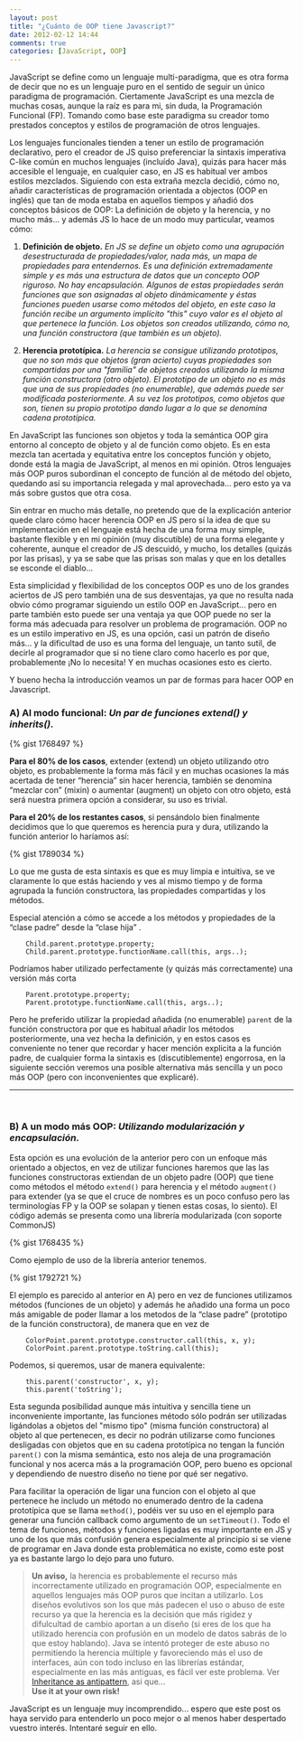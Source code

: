 ```yaml
---
layout: post
title: "¿Cuánto de OOP tiene Javascript?"
date: 2012-02-12 14:44
comments: true
categories: [JavaScript, OOP]
---
```

JavaScript se define como un lenguaje multi-paradigma, que es otra forma de decir que no es un lenguaje puro en el
sentido de seguir un único paradigma de programación. Ciertamente JavaScript es una mezcla de muchas cosas, aunque la raíz es
para mi, sin duda, la Programación Funcional (FP). Tomando como base este paradigma su creador tomo prestados
conceptos y estilos de programación de otros lenguajes.

Los lenguajes funcionales tienden a tener un estilo de programación declarativo, pero el creador de JS quiso preferenciar
la sintaxis imperativa C-like común en muchos lenguajes (incluído Java), quizás para hacer más accesible el
lenguaje, en cualquier caso, en JS es habitual ver ambos estilos mezclados. Siguiendo con esta extraña mezcla
decidió, cómo no, añadir características de programación orientada a objectos (OOP en inglés) que tan de moda estaba
en aquellos tiempos y añadió dos conceptos básicos de OOP: La definición de objeto y la herencia, y no mucho
más... y además JS lo hace de un modo muy particular, veamos cómo:

<!-- more -->

1.  **Definición de objeto.** *En JS se define un objeto como una agrupación desestructurada de propiedades/valor, nada más, un
mapa de propiedades para entendernos. Es una definición extremadamente simple y es más una estructura de datos que un
concepto OOP riguroso. No hay encapsulación. Algunos de estas propiedades serán funciones que son asignadas al objeto
dinámicamente y éstas funciones pueden usarse como métodos del objeto, en este caso la función recibe un argumento implícito "this"
cuyo valor es el objeto al que pertenece la función. Los objetos son creados utilizando, cómo no, una función constructora (que también es un objeto).*

2.  **Herencia prototípica.** *La herencia se consigue utilizando prototipos, que no son más que objetos (gran acierto)
cuyas propiedades son compartidas por una "familia" de objetos creados utilizando la misma función constructora
(otro objeto). El prototipo de un objeto no es más que una de sus propiedades (no enumerable), que además puede ser
modificada posteriormente. A su vez los prototipos, como objetos que son, tienen su propio prototipo dando lugar a lo
que se denomina cadena prototípica.*

En JavaScript las funciones son objetos y toda la semántica OOP gira entorno al concepto de objeto y al de función como objeto.
Es en esta mezcla tan acertada y equitativa entre los conceptos función y objeto, donde está la magia de JavaScript, al menos en mi
opinión. Otros lenguajes más OOP puros subordinan el concepto de función al de método del objeto, quedando así su
importancia relegada y mal aprovechada... pero esto ya va más sobre gustos que otra cosa.

Sin entrar en mucho más detalle, no pretendo que de la explicación anterior quede claro cómo hacer herencia OOP en JS
pero sí la idea de que su implementación en el lenguaje está hecha de una forma muy simple, bastante flexible y en mi
opinión (muy discutible) de una forma elegante y coherente, aunque el creador de JS descuidó, y mucho, los detalles (quizás por
las prisas), y ya se sabe que las prisas son malas y que en los detalles se esconde el diablo...

Esta simplicidad y flexibilidad de los conceptos OOP es uno de los grandes aciertos de JS pero también una de sus
desventajas, ya que no resulta nada obvio cómo programar siguiendo un estilo OOP en JavaScript... pero en parte también
esto puede ser una ventaja ya que OOP puede no ser la forma más adecuada para resolver un problema de programación. OOP no es un
estilo imperativo en JS, es una opción, casi un patrón de diseño más... y la dificultad de uso es una forma del
lenguaje, un tanto sutil, de decirle al programador que si no tiene claro como hacerlo es por que, probablemente ¡No
lo necesita! Y en muchas ocasiones esto es cierto.

Y bueno hecha la introducción veamos un par de formas para hacer OOP en Javascript.

### A) Al modo funcional:   *Un par de funciones extend() y inherits().*

{% gist 1768497 %}

**Para el 80% de los casos**, extender (extend) un objeto utilizando otro objeto, es probablemente la forma más fácil y en
muchas ocasiones la más acertada de tener “herencia” sin hacer herencia, también se denomina “mezclar con” (mixin) o
aumentar (augment) un objeto con otro objeto, está será nuestra primera opción a considerar, su uso es trivial.

**Para el 20% de los restantes casos**, si pensándolo bien finalmente decidimos que lo que queremos es herencia pura y dura,
utilizando la función anterior lo haríamos así:

{% gist 1789034 %}

Lo que me gusta de esta sintaxis es que es muy limpia e intuitiva, se ve claramente lo que estás haciendo y ves al
mismo tiempo y de forma agrupada la función constructora, las propiedades compartidas y los métodos.

Especial atención a cómo se accede a los métodos y propiedades de la “clase padre” desde la “clase hija” .

        Child.parent.prototype.property;
        Child.parent.prototype.functionName.call(this, args..);

Podríamos haber utilizado perfectamente (y quizás más correctamente) una versión más corta

        Parent.prototype.property;
        Parent.prototype.functionName.call(this, args..);

Pero he preferido utilizar la propiedad añadida (no enumerable) `parent` de la función constructora por que es habitual
añadir los métodos posteriormente, una vez hecha la definición, y en estos casos es conveniente no tener que recordar y hacer mención
explicita a la función padre,  de cualquier forma la sintaxis es (discutiblemente) engorrosa, en la siguiente sección veremos una posible alternativa
más sencilla y un poco más OOP (pero con inconvenientes que explicaré).
___
<br/>

### B) A un modo más OOP:  *Utilizando modularización y encapsulación.*
Esta opción es una evolución de la anterior pero con un enfoque más orientado a objectos, en vez de utilizar funciones
haremos que las las funciones constructoras extiendan de un objeto padre (OOP) que tiene como métodos
el método `extend()` para herencia y el método `augment()` para extender (ya se que el cruce de nombres es un poco confuso
pero las terminologías FP y la OOP se solapan y tienen estas cosas, lo siento). El código además se presenta como una
librería modularizada (con soporte CommonJS)

{% gist 1768435 %}

Como ejemplo de uso de la librería anterior tenemos.

{% gist 1792721 %}

El ejemplo es parecido al anterior en A) pero en vez de funciones utilizamos métodos (funciones de un objeto) y además he añadido una forma un
poco más amigable de poder llamar a los metodos de la “clase padre” (prototipo de la función constructora), de manera
que en vez de

        ColorPoint.parent.prototype.constructor.call(this, x, y);
        ColorPoint.parent.prototype.toString.call(this);

Podemos, si queremos, usar de manera equivalente:

        this.parent('constructor', x, y);
        this.parent('toString');

Esta segunda posibilidad aunque más intuitiva y sencilla tiene un inconveniente importante, las funciones método sólo
podrán ser utilizadas ligándolas a objetos del
"mismo tipo" (misma función constructora) al objeto al que pertenecen, es decir no podrán utilizarse como funciones desligadas
con objetos que en su cadena prototípica no tengan la función `parent()` con la misma semántica, esto nos aleja de una programación funcional
y nos acerca más a la programación OOP, pero bueno es opcional y dependiendo de nuestro diseño no tiene por qué ser negativo.

Para facilitar la operación de ligar una funcion con el objeto al que pertenece he includo un método no enumerado
dentro de la cadena prototípica que se llama `method()`, podéis ver su uso en el ejemplo para generar una función
callback como argumento de un `setTimeout()`. Todo el tema de funciones, métodos y funciones ligadas es muy importante
en JS y uno de los que más confusión genera especialmente al principio si se viene de programar en Java donde esta
problemática no existe, como este post ya es bastante largo lo dejo para uno futuro.

> **Un aviso,** la herencia es probablemente el recurso más incorrectamente utilizado en programación OOP, especialmente
en aquellos lenguajes más OOP puros que incitan a utilizarlo. Los diseños evolutivos son los que más padecen el uso
o abuso de este recurso ya que la herencia es la decisión que más rigidez y difulcultad de cambio aportan a un diseño
(si eres de los que ha utilizado herencia con profusión en un modelo de datos sabrás de lo que estoy
hablando). Java se intentó proteger de este abuso no permitiendo la herencia múltiple y favoreciendo más el uso de
interfaces, aún con todo incluso en las librerías estándar, especialmente en las más antiguas, es fácil ver este
problema. Ver [Inheritance as antipattern](http://asserttrue.blogspot.com/2009/02/inheritance-as-antipattern.html), asi que... <br/>
**Use it at your own risk!**

JavaScript es un lenguaje muy incomprendido... espero que este post os haya servido para entenderlo un poco mejor o
al menos haber despertado vuestro interés. Intentaré seguir en ello.